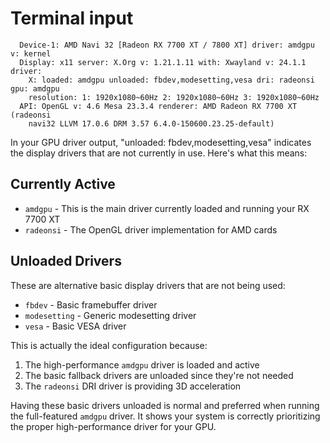 # Terminal input

```
  Device-1: AMD Navi 32 [Radeon RX 7700 XT / 7800 XT] driver: amdgpu v: kernel
  Display: x11 server: X.Org v: 1.21.1.11 with: Xwayland v: 24.1.1 driver:
    X: loaded: amdgpu unloaded: fbdev,modesetting,vesa dri: radeonsi gpu: amdgpu
    resolution: 1: 1920x1080~60Hz 2: 1920x1080~60Hz 3: 1920x1080~60Hz
  API: OpenGL v: 4.6 Mesa 23.3.4 renderer: AMD Radeon RX 7700 XT (radeonsi
    navi32 LLVM 17.0.6 DRM 3.57 6.4.0-150600.23.25-default)
```

In your GPU driver output, "unloaded: fbdev,modesetting,vesa" indicates the display drivers that are not currently in use. Here's what this means:

## Currently Active

- `amdgpu` - This is the main driver currently loaded and running your RX 7700 XT
- `radeonsi` - The OpenGL driver implementation for AMD cards

## Unloaded Drivers

These are alternative basic display drivers that are not being used:

- `fbdev` - Basic framebuffer driver
- `modesetting` - Generic modesetting driver
- `vesa` - Basic VESA driver

This is actually the ideal configuration because:

1. The high-performance `amdgpu` driver is loaded and active
2. The basic fallback drivers are unloaded since they're not needed
3. The `radeonsi` DRI driver is providing 3D acceleration

Having these basic drivers unloaded is normal and preferred when running the full-featured `amdgpu` driver. It shows your system is correctly prioritizing the proper high-performance driver for your GPU.

&#x20;
